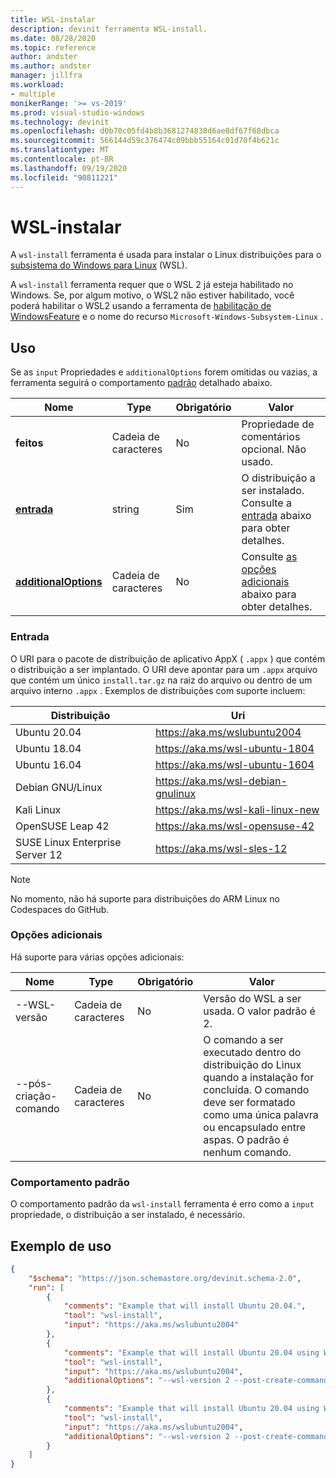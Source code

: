 ```yaml
---
title: WSL-instalar
description: devinit ferramenta WSL-install.
ms.date: 08/28/2020
ms.topic: reference
author: andster
ms.author: andster
manager: jillfra
ms.workload:
- multiple
monikerRange: '>= vs-2019'
ms.prod: visual-studio-windows
ms.technology: devinit
ms.openlocfilehash: d0b70c05fd4b8b3681274838d6ae8df67f68dbca
ms.sourcegitcommit: 566144d59c376474c09bbb55164c01d70f4b621c
ms.translationtype: MT
ms.contentlocale: pt-BR
ms.lasthandoff: 09/19/2020
ms.locfileid: "90811221"
---
```

# <a name="wsl-install"></a>WSL-instalar

A `wsl-install` ferramenta é usada para instalar o Linux distribuições para o [subsistema do Windows para Linux](https://docs.microsoft.com/windows/wsl/) (WSL).

A `wsl-install` ferramenta requer que o WSL 2 já esteja habilitado no Windows. Se, por algum motivo, o WSL2 não estiver habilitado, você poderá habilitar o WSL2 usando a ferramenta de [habilitação de WindowsFeature](tool-windowsfeature-enable.md) e o nome do recurso `Microsoft-Windows-Subsystem-Linux` .

## <a name="usage"></a>Uso

Se as `input` Propriedades e `additionalOptions` forem omitidas ou vazias, a ferramenta seguirá o comportamento [padrão](#default-behavior) detalhado abaixo.

| Nome                                             | Type   | Obrigatório | Valor                                                             |
|--------------------------------------------------|--------|----------|-------------------------------------------------------------------|
| **feitos**                                     | Cadeia de caracteres | No       | Propriedade de comentários opcional. Não usado.                             |
| [**entrada**](#input)                              | string | Sim      | O distribuição a ser instalado. Consulte a [entrada](#input) abaixo para obter detalhes.     |
| [**additionalOptions**](#additional-options)     | Cadeia de caracteres | No       | Consulte [as opções adicionais](#additional-options) abaixo para obter detalhes.  |

### <a name="input"></a>Entrada

O URI para o pacote de distribuição de aplicativo AppX ( `.appx` ) que contém o distribuição a ser implantado. O URI deve apontar para um `.appx` arquivo que contém um único `install.tar.gz` na raiz do arquivo ou dentro de um arquivo interno `.appx` . Exemplos de distribuições com suporte incluem:

| Distribuição                          | Uri                                                           |
|---------------------------------|---------------------------------------------------------------|
| Ubuntu 20.04                    | https://aka.ms/wslubuntu2004                                  |
| Ubuntu 18.04                    | https://aka.ms/wsl-ubuntu-1804                                |
| Ubuntu 16.04                    | https://aka.ms/wsl-ubuntu-1604                                |
| Debian GNU/Linux                | https://aka.ms/wsl-debian-gnulinux                            |
| Kali Linux                      | https://aka.ms/wsl-kali-linux-new                             |
| OpenSUSE Leap 42                | https://aka.ms/wsl-opensuse-42                                |
| SUSE Linux Enterprise Server 12 | https://aka.ms/wsl-sles-12                                    |

> [!NOTE]
> No momento, não há suporte para distribuições do ARM Linux no Codespaces do GitHub.

### <a name="additional-options"></a>Opções adicionais

Há suporte para várias opções adicionais:

| Nome                      | Type      | Obrigatório | Valor                                                                                                                                                                                    |
|---------------------------|-----------|----------|------------------------------------------------------------------------------------------------------------------------------------------------------------------------------------------|
| --WSL-versão             | Cadeia de caracteres    | No       | Versão do WSL a ser usada. O valor padrão é 2.                                                                                                                                  |
| --pós-criação-comando     | Cadeia de caracteres    | No       | O comando a ser executado dentro do distribuição do Linux quando a instalação for concluída. O comando deve ser formatado como uma única palavra ou encapsulado entre aspas. O padrão é nenhum comando.  |

### <a name="default-behavior"></a>Comportamento padrão

O comportamento padrão da `wsl-install` ferramenta é erro como a `input` propriedade, o distribuição a ser instalado, é necessário.

## <a name="example-usage"></a>Exemplo de uso

```json
{
    "$schema": "https://json.schemastore.org/devinit.schema-2.0",
    "run": [
        {
            "comments": "Example that will install Ubuntu 20.04.",
            "tool": "wsl-install",
            "input": "https://aka.ms/wslubuntu2004"
        },
        {
            "comments": "Example that will install Ubuntu 20.04 using WSL2, and echo 'Hello from Ubuntu!' after installing.",
            "tool": "wsl-install",
            "input": "https://aka.ms/wslubuntu2004",
            "additionalOptions": "--wsl-version 2 --post-create-command 'echo Hello from Ubuntu!'"
        },
        {
            "comments": "Example that will install Ubuntu 20.04 using WSL2, and configure it with various packages.",
            "tool": "wsl-install",
            "input": "https://aka.ms/wslubuntu2004",
            "additionalOptions": "--wsl-version 2 --post-create-command 'apt-get update && apt-get install g++ gcc g++-9 gcc-9 cmake gdb ninja-build zip rsync -y'"
        }
    ]
}
```
